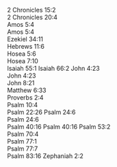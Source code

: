 2 Chronicles 15:2	
2 Chronicles 20:4	
Amos 5:4	
Amos 5:4	
Ezekiel 34:11	
Hebrews 11:6	
Hosea 5:6	
Hosea 7:10	
Isaiah 55:1	
Isaiah 66:2	
John 4:23	
John 4:23	
John 8:21	
Matthew 6:33	
Proverbs 2:4	
Psalm 10:4	
Psalm 22:26	
Psalm 24:6	
Psalm 24:6	
Psalm 40:16	
Psalm 40:16	
Psalm 53:2	
Psalm 70:4	
Psalm 77:1	
Psalm 77:7	
Psalm 83:16	
Zephaniah 2:2	
